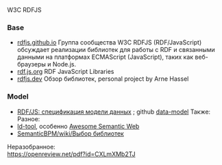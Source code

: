 W3C RDFJS  
### Base
- [rdfjs.github.io](https://github.com/rdfjs/rdfjs.github.io) Группа сообщества W3C RDFJS (RDF/JavaScript) обсуждает реализации библиотек для работы с RDF и связанными данными на платформах ECMAScript (JavaScript), таких как веб-браузеры и Node.js. 
- [rdf.js.org](https://rdf.js.org/) RDF JavaScript Libraries
- [rdfjs.dev](https://rdfjs.dev/) Обзор библиотек, personal project by Arne Hassel

### Model
- [RDF/JS: спецификация модели данных](https://rdf.js.org/data-model-spec/#quad-interface) ; github [data-model](https://github.com/rdfjs-base/data-model)
Также:  
Разное:  
- [ld-tool](https://github.com/bpmbpm/doc/tree/main/LD#ld-tool), особенно [Awesome Semantic Web](https://github.com/semantalytics/awesome-semantic-web)
- [SemanticBPM/wiki/Выбор библиотек](https://github.com/bpmbpm/SemanticBPM/wiki/%D0%92%D1%8B%D0%B1%D0%BE%D1%80-%D0%B1%D0%B8%D0%B1%D0%BB%D0%B8%D0%BE%D1%82%D0%B5%D0%BA)

Неразобранное:  
https://openreview.net/pdf?id=CXLmXMb2TJ
